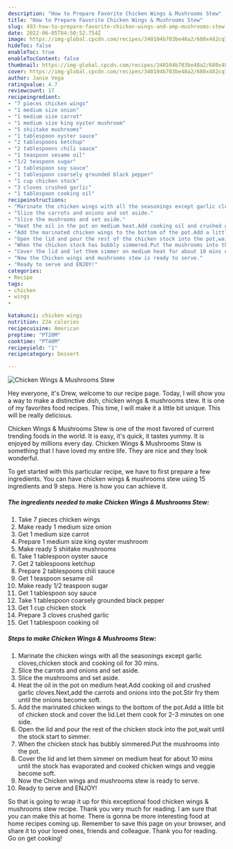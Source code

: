 ```yaml
---
description: "How to Prepare Favorite Chicken Wings & Mushrooms Stew"
title: "How to Prepare Favorite Chicken Wings & Mushrooms Stew"
slug: 493-how-to-prepare-favorite-chicken-wings-and-amp-mushrooms-stew
date: 2022-06-05T04:50:52.754Z
image: https://img-global.cpcdn.com/recipes/340104b703be48a2/680x482cq70/chicken-wings-mushrooms-stew-recipe-main-photo.jpg
hideToc: false
enableToc: true
enableTocContent: false
thumbnail: https://img-global.cpcdn.com/recipes/340104b703be48a2/680x482cq70/chicken-wings-mushrooms-stew-recipe-main-photo.jpg
cover: https://img-global.cpcdn.com/recipes/340104b703be48a2/680x482cq70/chicken-wings-mushrooms-stew-recipe-main-photo.jpg
author: Janie Vega
ratingvalue: 4.7
reviewcount: 17
recipeingredient:
- "7 pieces chicken wings"
- "1 medium size onion"
- "1 medium size carrot"
- "1 medium size king oyster mushroom"
- "5 shiitake mushrooms"
- "1 tablespoon oyster sauce"
- "2 tablespoons ketchup"
- "2 tablespoons chili sauce"
- "1 teaspoon sesame oil"
- "1/2 teaspoon sugar"
- "1 tablespoon soy sauce"
- "1 tablespoon coarsely grounded black pepper"
- "1 cup chicken stock"
- "3 cloves crushed garlic"
- "1 tablespoon cooking oil"
recipeinstructions:
- "Marinate the chicken wings with all the seasonings except garlic cloves,chicken stock and cooking oil for 30 mins."
- "Slice the carrots and onions and set aside."
- "Slice the mushrooms and set aside."
- "Heat the oil in the pot on medium heat.Add cooking oil and crushed garlic cloves.Next,add the carrots and onions into the pot.Stir fry them until the onions become soft."
- "Add the marinated chicken wings to the bottom of the pot.Add a little bit of chicken stock and cover the lid.Let them cook for 2-3 minutes on one side."
- "Open the lid and pour the rest of the chicken stock into the pot,wait until the stock start to simmer."
- "When the chicken stock has bubbly simmered.Put the mushrooms into the pot."
- "Cover the lid and let them simmer on medium heat for about 10 mins until the stock has evaporated and cooked chicken wings and veggie become soft."
- "Now the Chicken wings and mushrooms stew is ready to serve."
- "Ready to serve and ENJOY!"
categories:
- Recipe
tags:
- chicken
- wings
- 

katakunci: chicken wings  
nutrition: 224 calories
recipecuisine: American
preptime: "PT20M"
cooktime: "PT40M"
recipeyield: "1"
recipecategory: Dessert

---
```



![Chicken Wings & Mushrooms Stew](https://img-global.cpcdn.com/recipes/340104b703be48a2/680x482cq70/chicken-wings-mushrooms-stew-recipe-main-photo.jpg)

Hey everyone, it's Drew, welcome to our recipe page. Today, I will show you a way to make a distinctive dish, chicken wings & mushrooms stew. It is one of my favorites food recipes. This time, I will make it a little bit unique. This will be really delicious.



Chicken Wings & Mushrooms Stew is one of the most favored of current trending foods in the world. It is easy, it's quick, it tastes yummy. It is enjoyed by millions every day. Chicken Wings & Mushrooms Stew is something that I have loved my entire life. They are nice and they look wonderful.


To get started with this particular recipe, we have to first prepare a few ingredients. You can have chicken wings & mushrooms stew using 15 ingredients and 9 steps. Here is how you can achieve it.

<!--inarticleads1-->

##### The ingredients needed to make Chicken Wings & Mushrooms Stew:

1. Take 7 pieces chicken wings
1. Make ready 1 medium size onion
1. Get 1 medium size carrot
1. Prepare 1 medium size king oyster mushroom
1. Make ready 5 shiitake mushrooms
1. Take 1 tablespoon oyster sauce
1. Get 2 tablespoons ketchup
1. Prepare 2 tablespoons chili sauce
1. Get 1 teaspoon sesame oil
1. Make ready 1/2 teaspoon sugar
1. Get 1 tablespoon soy sauce
1. Take 1 tablespoon coarsely grounded black pepper
1. Get 1 cup chicken stock
1. Prepare 3 cloves crushed garlic
1. Get 1 tablespoon cooking oil




<!--inarticleads2-->

##### Steps to make Chicken Wings & Mushrooms Stew:

1. Marinate the chicken wings with all the seasonings except garlic cloves,chicken stock and cooking oil for 30 mins.
1. Slice the carrots and onions and set aside.
1. Slice the mushrooms and set aside.
1. Heat the oil in the pot on medium heat.Add cooking oil and crushed garlic cloves.Next,add the carrots and onions into the pot.Stir fry them until the onions become soft.
1. Add the marinated chicken wings to the bottom of the pot.Add a little bit of chicken stock and cover the lid.Let them cook for 2-3 minutes on one side.
1. Open the lid and pour the rest of the chicken stock into the pot,wait until the stock start to simmer.
1. When the chicken stock has bubbly simmered.Put the mushrooms into the pot.
1. Cover the lid and let them simmer on medium heat for about 10 mins until the stock has evaporated and cooked chicken wings and veggie become soft.
1. Now the Chicken wings and mushrooms stew is ready to serve.
1. Ready to serve and ENJOY!



So that is going to wrap it up for this exceptional food chicken wings & mushrooms stew recipe. Thank you very much for reading. I am sure that you can make this at home. There is gonna be more interesting food at home recipes coming up. Remember to save this page on your browser, and share it to your loved ones, friends and colleague. Thank you for reading. Go on get cooking!
